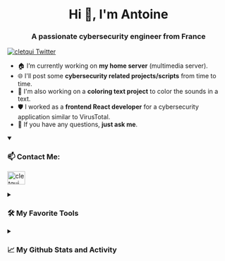 <h1 align="center">Hi 👋, I'm Antoine</h1>
<h3 align="center">A passionate cybersecurity engineer from France</h3>

<p align="left">
  <a href="https://twitter.com/cletqui" target="blank"><img src="https://img.shields.io/twitter/follow/cletqui?logo=twitter&style=for-the-badge" alt="cletqui Twitter" /></a>
</p>

- 🏠 I’m currently working on **my home server** (multimedia server).
- 🌐 I'll post some **cybersecurity related projects/scripts** from time to time.
- 🦋 I'm also working on a **coloring text project** to color the sounds in a text.
- 🛡️ I worked as a **frontend React developer** for a cybersecurity application similar to VirusTotal.
- 💬 If you have any questions, **just ask me**.

<details open>
  <summary>
    <h3 align="left">📫 Contact Me:</h3>
  </summary>
  
  <p>
    <a href="https://twitter.com/cletqui" target="blank"><img align="center" src="https://upload.wikimedia.org/wikipedia/commons/thumb/6/6f/Logo_of_Twitter.svg/512px-Logo_of_Twitter.svg.png?20220821125553" alt="cletqui Twitter" height="30" width="40" /></a>
  </p>
</details>

<details closed>
  <summary>
    <h3 align="left">🛠️ My Favorite Tools</h3>
  </summary>

  <h5>👨‍💻 Programming and Markup Languages</h5>
  <p>
    <a href="https://www.gnu.org/software/bash/">
      <img alt="GNU Bash" src="https://img.shields.io/badge/GNU  Bash-4EAA25?logo=gnu-bash&logoColor=FFFFFF&style=flat-square">
    </a>
    <a href="https://www.open-std.org/jtc1/sc22/wg14/">
      <img alt="C" src="https://img.shields.io/badge/C-A8B9CC?logo=c&logoColor=FFFFFF&style=flat-square">
    </a>
    <a href="https://isocpp.org/">
      <img alt="C++" src="https://img.shields.io/badge/C%2B%2B-00599C?logo=cplusplus&logoColor=FFFFFF&style=flat-square">
    </a>
    <a href="https://www.w3.org/TR/CSS/#css">
      <img alt="CSS" src="https://img.shields.io/badge/CSS3-1572B6?logo=css3&logoColor=FFFFFF&style=flat-square">
    </a>
    <a href="https://html.spec.whatwg.org/multipage/">
      <img alt="HTML" src="https://img.shields.io/badge/HTML5-E34F26?logo=html5&logoColor=FFFFFF&style=flat-square">
    </a>
    <a href="https://www.javascript.com/">
      <img alt="JavaScript" src="https://img.shields.io/badge/JavaScript-F7DF1E?logo=javascript&logoColor=000000&style=flat-square">
    </a>
    <a href="https://www.jupyter.org/">
      <img alt="Jupyter" src="https://img.shields.io/badge/Jupyter-F37626?logo=jupyter&logoColor=FFFFFF&style=flat-square">
    </a>
    <a href="https://www.markdownguide.org/">
      <img alt="Markdown" src="https://img.shields.io/badge/Markdown-000000?logo=markdown&logoColor=FFFFFF&style=flat-square">
    </a>
    <a href="https://www.python.org/">
      <img alt="Python" src="https://img.shields.io/badge/Python-3776AB?logo=python&logoColor=FFFFFF&style=flat-square">
    </a>
    <a href="https://www.r-project.org/">
      <img alt="R" src="https://img.shields.io/badge/R-276DC3?logo=r&logoColor=FFFFFF&style=flat-square">
    </a>
    <a href="https://www.iso.org/standard/76583.html">
      <img alt="SQL" src="https://custom-icon-badges.demolab.com/badge/SQL-16A085?logo=database&logoColor=FFFFFF&style=flat-square">
    </a>
    <a href="https://www.typescriptlang.org/">
      <img alt="TypeScript" src="https://img.shields.io/badge/typescript-3178C6?logo=typescript&logoColor=FFFFFF&style=flat-square">
    </a>
  </p>

  <h5>🧰 Frameworks and Libraries</h5>
  <p>
    <a href="https://www.djangoproject.com/">
      <img alt="Django" src="https://img.shields.io/badge/Django-092E20?&logo=django&logoColor=FFFFFF&tyle=flat-square">
    </a>
    <a href="https://github.com/">
      <img alt="GitHub Actions" src="https://img.shields.io/badge/GitHub Actions-2088FF?logo=github-actions&logoColor=FFFFFF&style=flat-square">
    </a>
    <a href="https://nextjs.org/">
      <img alt="NextJS" src="https://img.shields.io/badge/Next JS-000000?logo=next.js&logoColor=FFFFFF&style=flat-square">
    </a>
    <a href="https://nodejs.org/">
      <img alt="Node.js" src="https://img.shields.io/badge/Node.js-339933?logo=node.js&logoColor=FFFFFF&style=flat-square">
    </a>
    <a href="https://pytorch.org/">
      <img alt="PyTorch" src="https://img.shields.io/badge/PyTorch-EE4C2C?logo=pytorch&logoColor=FFFFFF&style=flat-square">
    </a>
    <a href="https://react.dev/">
      <img alt="React" src="https://img.shields.io/badge/REACT-61DAFB?logo=react&logoColor=000000&style=flat-square">
    </a>
  </p>

  <h5>🗄️ Databases and Cloud Hosting</h5>
  <p>
    <a href="https://aws.amazon.com/console/">
      <img alt="AWS" src="https://img.shields.io/badge/AWS-232F3E?logo=amazon-aws&logoColor=FFFFFF&style=flat-square">
    </a>
    <a href="https://pages.cloudflare.com/">
      <img alt="Cloudflare Pages" src="https://img.shields.io/badge/Cloudflare Pages-F38020?logo=cloudflare-pages&logoColor=FFFFFF&style=flat-square">
    </a>
    <a href="https://pages.github.com/">
      <img alt="GitHub Pages" src="https://img.shields.io/badge/GitHub Pages-222222?logo=github&logoColor=FFFFFF&style=flat-square">
    </a>
    <a href="https://www.heroku.com/">
      <img alt="https://www.heroku.com/" src="https://img.shields.io/badge/Heroku-430098?logo=heroku&logoColor=FFFFFF&style=flat-square">
    </a>
    <a href="https://portal.azure.com/">
      <img alt="Microsoft Azure" src="https://img.shields.io/badge/Microsoft Azure-0078D4?logo=microsoft-azure&logoColor=FFFFFF&style=flat-square">
    </a>
    <a href="https://www.oracle.com/cloud/">
      <img alt="Oracle Cloud" src="https://img.shields.io/badge/Oracle Cloud-F80000?logo=oracle&logoColor=FFFFFF&style=flat-square">
    </a>
  </p>

  <h5>💻 Software and Tools</h5>
  <p>
    <a href="https://bitwarden.com/">
      <img alt="Bitwarden" src="https://img.shields.io/badge/Bitwarden-175DDC?logo=bitwarden&logoColor=FFFFFF&style=flat-square">
    </a>
    <a href="https://www.debian.org/">
      <img alt="Debian" src="https://img.shields.io/badge/Debian-A81D33?logo=debian&logoColor=FFFFFF&style=flat-square">
    </a>
    <a href="https://www.docker.com/">
      <img alt="Docker" src="https://img.shields.io/badge/Docker-2496ED?logo=docker&logoColor=FFFFFF&style=flat-square">
    </a>
    <a href="https://git-scm.com/">
      <img alt="Git" src="https://img.shields.io/badge/Git-F05033?logo=git&logoColor=FFFFFF&style=flat-square">
    </a>
    <a href="https://github.com/">
      <img alt="GitHub" src="https://img.shields.io/badge/GitHub-181717?logo=github&logoColor=FFFFFF&style=flat-square">
    </a>
    <a href="https://nginx.org/">
      <img alt="NGINX" src="https://img.shields.io/badge/NGINX-009639?logo=nginx&logoColor=FFFFFF&style=flat-square">
    </a>
    <a href="https://www.postman.com/">
      <img alt="Postman" src="https://img.shields.io/badge/Postman-FF6C37?logo=wireshark&logoColor=FFFFFF&style=flat-square">
    </a>
    <a href="https://www.torproject.org/">
      <img alt="Tor Browser" src="https://img.shields.io/badge/Tor Browser-7D4698?logo=tor-browser&logoColor=FFFFFF&style=flat-square">
    </a>
    <a href="https://ubuntu.com/">
      <img alt="Ubuntu" src="https://img.shields.io/badge/Ubuntu-E95420?logo=ubuntu&logoColor=FFFFFF&style=flat-square">
    </a>
    <a href="https://www.vagrantup.com/">
      <img alt="Vagrant" src="https://img.shields.io/badge/Vagrant-1868F2?logo=vagrant&logoColor=FFFFFF&style=flat-square">
    </a>
    <a href="https://www.virtualbox.org/">
      <img alt="VirtualBox" src="https://img.shields.io/badge/VirtualBox-183A61?logo=virtualbox&logoColor=FFFFFF&style=flat-square">
    </a>
    <a href="https://code.visualstudio.com/">
      <img alt="Visual Studio Code" src="https://img.shields.io/badge/Visual Studio Code-0078d7?logo=visual-studio-code&logoColor=FFFFFF&style=flat-square">
    </a>
    <a href="https://www.wireguard.com/">
      <img alt="WireGuard" src="https://img.shields.io/badge/WireGuard-88171A?logo=wireguard&logoColor=FFFFFF&style=flat-square">
    </a>
    <a href="https://www.wireshark.org/">
      <img alt="Wireshark" src="https://img.shields.io/badge/Wireshark-1679A7?logo=wireshark&logoColor=FFFFFF&style=flat-square">
    </a>
  </p>

  <h5>🛡️ Internet Security Solutions</h5>
  <p>
    <a href="https://www.cloudflare.com/">
      <img alt="Cloudflare" src="https://img.shields.io/badge/Cloudflare-F38020?logo=cloudflare&logoColor=FFFFFF&style=flat-square">
    </a>
    <a href="https://www.ibm.com/qradar">
      <img alt="IBM Qradar" src="https://img.shields.io/badge/IBM Qradar-052FAD?logo=ibm&logoColor=FFFFFF&style=flat-square">
    </a>
    <a href="https://opensearch.org/">
      <img alt="OpenSearch" src="https://img.shields.io/badge/OpenSearch-005EB8?logo=opensearch&logoColor=FFFFFF&style=flat-square">
    </a>
    <a href="https://www.paloaltonetworks.com/">
      <img alt="Palo Alto Networks" src="https://img.shields.io/badge/Palo Alto Networks-F04E23?logo=palo-alto-networks&logoColor=FFFFFF&style=flat-square">
    </a>
    <a href="https://www.splunk.com/">
      <img alt="Splunk" src="https://img.shields.io/badge/Splunk-000000?logo=splunk&logoColor=FFFFFF&style=flat-square">
    </a>
    <a href="https://www.virustotal.com/">
      <img alt="VirusTotal" src="https://img.shields.io/badge/VirusTotal-394EFF?logo=virustotal&logoColor=FFFFFF&style=flat-square">
    </a>
  </p>
</details>

<details closed>
  <summary>
    <h3 align="left">📈 My Github Stats and Activity</h3>
  </summary>

  <h5>💻 GitHub Profile Stats</h5>

  <p>
    <a href="#"><img alt="cletqui's GitHub stats" src="https://github-readme-stats.vercel.app/api?username=cletqui&locale=en&show_icons=true&theme=transparent" height="192px"/></a>
    <a href="#"><img alt="cletqui's top languages" src="https://github-readme-stats.vercel.app/api/top-langs?username=cletqui&langs_count=8&theme=transparent" height="192px"/></a>
  </p>
</details>
